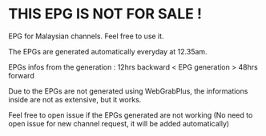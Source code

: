 # THIS EPG IS NOT FOR SALE !

EPG for Malaysian channels. Feel free to use it.

The EPGs are generated automatically everyday at 12.35am.

EPGs infos from the generation :  12hrs backward < EPG generation > 48hrs forward 

Due to the EPGs are not generated using WebGrabPlus, the informations inside are not as extensive, but it works.

Feel free to open issue if the EPGs generated are not working (No need to open issue for new channel request, it will be added automatically)

